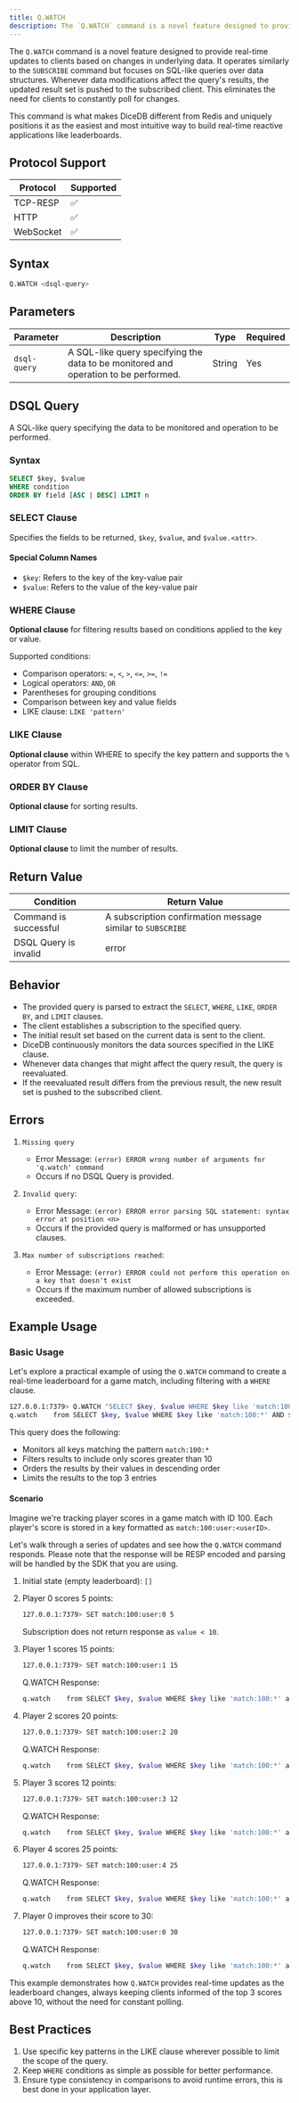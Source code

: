 ```yaml
---
title: Q.WATCH
description: The `Q.WATCH` command is a novel feature designed to provide real-time updates to clients based on changes in underlying data.
---
```


The `Q.WATCH` command is a novel feature designed to provide real-time updates to clients based on changes in underlying
data. It operates similarly to the `SUBSCRIBE` command but focuses on SQL-like queries over data structures. Whenever
data modifications affect the query's results, the updated result set is pushed to the subscribed client. This
eliminates the need for clients to constantly poll for changes.

This command is what makes DiceDB different from Redis and uniquely positions it as the easiest and most intuitive way
to build real-time reactive applications like leaderboards.

## Protocol Support

| Protocol  | Supported |
| --------- | --------- |
| TCP-RESP  | ✅        |
| HTTP      | ✅        |
| WebSocket | ✅        |

## Syntax

```bash
Q.WATCH <dsql-query>
```

## Parameters

| Parameter    | Description                                                                         | Type   | Required |
| ------------ | ----------------------------------------------------------------------------------- | ------ | -------- |
| `dsql-query` | A SQL-like query specifying the data to be monitored and operation to be performed. | String | Yes      |

## DSQL Query

A SQL-like query specifying the data to be monitored and operation to be performed.

### Syntax

```sql
SELECT $key, $value
WHERE condition
ORDER BY field [ASC | DESC] LIMIT n
```

### SELECT Clause

Specifies the fields to be returned, `$key`, `$value`, and `$value.<attr>`.

#### Special Column Names

- `$key`: Refers to the key of the key-value pair
- `$value`: Refers to the value of the key-value pair

### WHERE Clause

**Optional clause** for filtering results based on conditions applied to the key or value.

Supported conditions:

- Comparison operators: `=`, `<`, `>`, `<=`, `>=`, `!=`
- Logical operators: `AND`, `OR`
- Parentheses for grouping conditions
- Comparison between key and value fields
- LIKE clause: `LIKE 'pattern'`

### LIKE Clause

**Optional clause** within WHERE to specify the key pattern and supports the `%` operator from SQL.

### ORDER BY Clause

**Optional clause** for sorting results.

### LIMIT Clause

**Optional clause** to limit the number of results.

## Return Value

| Condition             | Return Value                                               |
| --------------------- | ---------------------------------------------------------- |
| Command is successful | A subscription confirmation message similar to `SUBSCRIBE` |
| DSQL Query is invalid | error                                                      |

## Behavior

- The provided query is parsed to extract the `SELECT`, `WHERE`, `LIKE`, `ORDER BY`, and `LIMIT` clauses.
- The client establishes a subscription to the specified query.
- The initial result set based on the current data is sent to the client.
- DiceDB continuously monitors the data sources specified in the LIKE clause.
- Whenever data changes that might affect the query result, the query is reevaluated.
- If the reevaluated result differs from the previous result, the new result set is pushed to the subscribed client.

## Errors

1. `Missing query`

   - Error Message: `(error) ERROR wrong number of arguments for 'q.watch' command`
   - Occurs if no DSQL Query is provided.

2. `Invalid query`:

   - Error Message: `(error) ERROR error parsing SQL statement: syntax error at position <n>`
   - Occurs if the provided query is malformed or has unsupported clauses.

3. `Max number of subscriptions reached`:

   - Error Message: `(error) ERROR could not perform this operation on a key that doesn't exist`
   - Occurs if the maximum number of allowed subscriptions is exceeded.

## Example Usage

### Basic Usage

Let's explore a practical example of using the `Q.WATCH` command to create a real-time leaderboard for a game match,
including filtering with a `WHERE` clause.

```bash
127.0.0.1:7379> Q.WATCH "SELECT $key, $value WHERE $key like 'match:100:*' AND $value > 10 ORDER BY $value DESC LIMIT 3"
q.watch    from SELECT $key, $value WHERE $key like 'match:100:*' AND $value > 10 ORDER BY $value asc: []
```

This query does the following:

- Monitors all keys matching the pattern `match:100:*`
- Filters results to include only scores greater than 10
- Orders the results by their values in descending order
- Limits the results to the top 3 entries

#### Scenario

Imagine we're tracking player scores in a game match with ID 100. Each player's score is stored in a key formatted as
`match:100:user:<userID>`.

Let's walk through a series of updates and see how the `Q.WATCH` command responds. Please note
that the response will be RESP encoded and parsing will be handled by the SDK that you are using.

1. Initial state (empty leaderboard): `[]`

2. Player 0 scores 5 points:

   ```bash
   127.0.0.1:7379> SET match:100:user:0 5
   ```

   Subscription does not return response as `value < 10`.

3. Player 1 scores 15 points:

   ```bash
   127.0.0.1:7379> SET match:100:user:1 15
   ```

   Q.WATCH Response:

   ```bash
   q.watch    from SELECT $key, $value WHERE $key like 'match:100:*' and $value > 100 ORDER BY $value asc: `[["match:100:user:1", "15"]]`
   ```

4. Player 2 scores 20 points:

   ```bash
   127.0.0.1:7379> SET match:100:user:2 20
   ```

   Q.WATCH Response:

   ```bash
   q.watch    from SELECT $key, $value WHERE $key like 'match:100:*' and $value > 100 ORDER BY $value asc: `[["match:100:user:2", "20"], ["match:100:user:1", "15"]]`
   ```

5. Player 3 scores 12 points:

   ```bash
   127.0.0.1:7379> SET match:100:user:3 12
   ```

   Q.WATCH Response:

   ```bash
   q.watch    from SELECT $key, $value WHERE $key like 'match:100:*' and $value > 100 ORDER BY $value asc: `[["match:100:user:2", "20"], ["match:100:user:1", "15"], ["match:100:user:3", "12"]]`
   ```

6. Player 4 scores 25 points:

   ```bash
   127.0.0.1:7379> SET match:100:user:4 25
   ```

   Q.WATCH Response:

   ```bash
   q.watch    from SELECT $key, $value WHERE $key like 'match:100:*' and $value > 100 ORDER BY $value asc: `[["match:100:user:4", "25"], ["match:100:user:2", "20"], ["match:100:user:1", "15"]]`
   ```

7. Player 0 improves their score to 30:

   ```bash
   127.0.0.1:7379> SET match:100:user:0 30
   ```

   Q.WATCH Response:

   ```bash
   q.watch    from SELECT $key, $value WHERE $key like 'match:100:*' and $value > 100 ORDER BY $value asc: `[["match:100:user:0", "30"], ["match:100:user:4", "25"], ["match:100:user:2", "20"]]`
   ```

This example demonstrates how `Q.WATCH` provides real-time updates as the leaderboard changes, always keeping clients
informed of the top 3 scores above 10, without the need for constant polling.

## Best Practices

1. Use specific key patterns in the LIKE clause wherever possible to limit the scope of the query.
2. Keep `WHERE` conditions as simple as possible for better performance.
3. Ensure type consistency in comparisons to avoid runtime errors, this is best done in your application layer.
